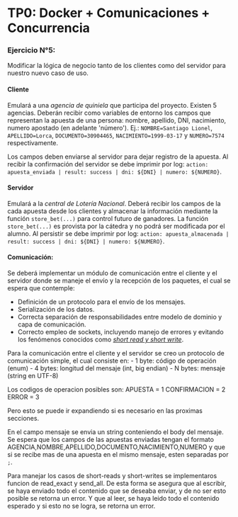 # TP0: Docker + Comunicaciones + Concurrencia

### Ejercicio N°5:
Modificar la lógica de negocio tanto de los clientes como del servidor para nuestro nuevo caso de uso.

#### Cliente
Emulará a una _agencia de quiniela_ que participa del proyecto. Existen 5 agencias. Deberán recibir como variables de entorno los campos que representan la apuesta de una persona: nombre, apellido, DNI, nacimiento, numero apostado (en adelante 'número'). Ej.: `NOMBRE=Santiago Lionel`, `APELLIDO=Lorca`, `DOCUMENTO=30904465`, `NACIMIENTO=1999-03-17` y `NUMERO=7574` respectivamente.

Los campos deben enviarse al servidor para dejar registro de la apuesta. Al recibir la confirmación del servidor se debe imprimir por log: `action: apuesta_enviada | result: success | dni: ${DNI} | numero: ${NUMERO}`.



#### Servidor
Emulará a la _central de Lotería Nacional_. Deberá recibir los campos de la cada apuesta desde los clientes y almacenar la información mediante la función `store_bet(...)` para control futuro de ganadores. La función `store_bet(...)` es provista por la cátedra y no podrá ser modificada por el alumno.
Al persistir se debe imprimir por log: `action: apuesta_almacenada | result: success | dni: ${DNI} | numero: ${NUMERO}`.

#### Comunicación:
Se deberá implementar un módulo de comunicación entre el cliente y el servidor donde se maneje el envío y la recepción de los paquetes, el cual se espera que contemple:
* Definición de un protocolo para el envío de los mensajes.
* Serialización de los datos.
* Correcta separación de responsabilidades entre modelo de dominio y capa de comunicación.
* Correcto empleo de sockets, incluyendo manejo de errores y evitando los fenómenos conocidos como [_short read y short write_](https://cs61.seas.harvard.edu/site/2018/FileDescriptors/).


Para la comunicación entre el cliente y el servidor se creo un protocolo de comunicación simple, el cual consiste en:
    - 1 byte: código de operación (enum)
    - 4 bytes: longitud del mensaje (int, big endian)
    - N bytes: mensaje (string en UTF-8)

Los codigos de operacion posibles son:
    APUESTA = 1
    CONFIRMACION = 2
    ERROR = 3

Pero esto se puede ir expandiendo si es necesario en las proximas secciones.

En el campo mensaje se envia un string conteniendo el body del mensaje.
Se espera que los campos de las apuestas enviadas tengan el formato AGENCIA,NOMBRE,APELLIDO,DOCUMENTO,NACIMIENTO,NUMERO y que si se recibe mas de una apuesta en el mismo mensaje, esten separadas por `;`.

Para manejar los casos de short-reads y short-writes se implementaros funcion de read_exact y send_all. 
De esta forma se asegura que al escribir, se haya enviado todo el contenido que se deseaba enviar, y de no ser esto posible se retorna un error. Y que al leer, se haya leido todo el contenido esperado y si esto no se logra, se retorna un error.

